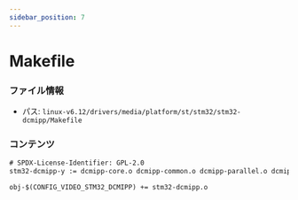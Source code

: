 ```yaml
---
sidebar_position: 7
---
```

# Makefile

### ファイル情報

- パス: `linux-v6.12/drivers/media/platform/st/stm32/stm32-dcmipp/Makefile`

### コンテンツ

```txt
# SPDX-License-Identifier: GPL-2.0
stm32-dcmipp-y := dcmipp-core.o dcmipp-common.o dcmipp-parallel.o dcmipp-byteproc.o dcmipp-bytecap.o

obj-$(CONFIG_VIDEO_STM32_DCMIPP) += stm32-dcmipp.o

```
